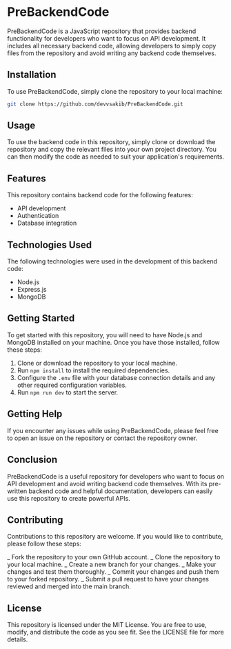 <!-- Write a full documentation in this reacme.me file. This github repository for JavaScript developer. Im add all backend code to this repository. This repository name is PreBackendCode. Thats mean if anyone want, they can just copy file from here and they dont even need to write a single line of backend code. Mainly focused on API development -->

# PreBackendCode

PreBackendCode is a JavaScript repository that provides backend functionality for developers who want to focus on API development. It includes all necessary backend code, allowing developers to simply copy files from the repository and avoid writing any backend code themselves. 

## Installation
To use PreBackendCode, simply clone the repository to your local machine:

```bash
git clone https://github.com/devvsakib/PreBackendCode.git
```

## Usage

To use the backend code in this repository, simply clone or download the repository and copy the relevant files into your own project directory. You can then modify the code as needed to suit your application's requirements. 


## Features

This repository contains backend code for the following features:

- API development
- Authentication
- Database integration


## Technologies Used

The following technologies were used in the development of this backend code:

- Node.js
- Express.js
- MongoDB


## Getting Started

To get started with this repository, you will need to have Node.js and MongoDB installed on your machine. Once you have those installed, follow these steps:
1. Clone or download the repository to your local machine.
2. Run `npm install` to install the required dependencies.
3. Configure the `.env` file with your database connection details and any other required configuration variables.
4. Run `npm run dev` to start the server.

## Getting Help

If you encounter any issues while using PreBackendCode, please feel free to open an issue on the repository or contact the repository owner.

## Conclusion

PreBackendCode is a useful repository for developers who want to focus on API development and avoid writing backend code themselves. With its pre-written backend code and helpful documentation, developers can easily use this repository to create powerful APIs.


## Contributing

Contributions to this repository are welcome. If you would like to contribute, please follow these steps:

_ Fork the repository to your own GitHub account.
_ Clone the repository to your local machine.
_ Create a new branch for your changes.
_ Make your changes and test them thoroughly.
_ Commit your changes and push them to your forked repository.
_ Submit a pull request to have your changes reviewed and merged into the main branch.


## License

This repository is licensed under the MIT License. You are free to use, modify, and distribute the code as you see fit. See the LICENSE file for more details.